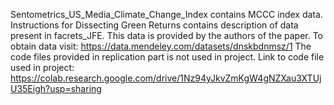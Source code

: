 Sentometrics_US_Media_Climate_Change_Index contains MCCC index data.
Instructions for Dissecting Green Returns contains description of data present in facrets_JFE. This data is provided by the authors of the paper.
To obtain data visit: https://data.mendeley.com/datasets/dnskbdnmsz/1
The code files provided in replication part is not used in project.
Link to code file used in project: https://colab.research.google.com/drive/1Nz94yJkvZmKgW4gNZXau3XTUjU35Eigh?usp=sharing
